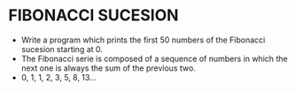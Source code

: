 # FIBONACCI SUCESION

 * Write a program which prints the first 50 numbers of the Fibonacci sucesion starting at 0.
 * The Fibonacci serie is composed of a sequence of numbers in which the next one is always the sum of the previous two.
 * 0, 1, 1, 2, 3, 5, 8, 13...
 